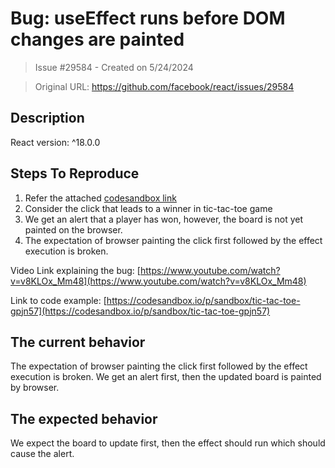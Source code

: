 # Bug: useEffect runs before DOM changes are painted

> Issue #29584 - Created on 5/24/2024

> Original URL: https://github.com/facebook/react/issues/29584

## Description

React version: ^18.0.0

## Steps To Reproduce

1. Refer the attached [codesandbox link](https://codesandbox.io/p/sandbox/tic-tac-toe-gpjn57) 
2. Consider the click that leads to a winner in tic-tac-toe game
3. We get an alert that a player has won, however, the board is not yet painted on the browser.
4. The expectation of browser painting the click first followed by the effect execution is broken.

Video Link explaining the bug: 
[https://www.youtube.com/watch?v=v8KLOx_Mm48](https://www.youtube.com/watch?v=v8KLOx_Mm48) 

Link to code example:
[https://codesandbox.io/p/sandbox/tic-tac-toe-gpjn57](https://codesandbox.io/p/sandbox/tic-tac-toe-gpjn57)


## The current behavior
The expectation of browser painting the click first followed by the effect execution is broken.
We get an alert first, then the updated board is painted by browser.

## The expected behavior
We expect the board to update first, then the effect should run which should cause the alert.
